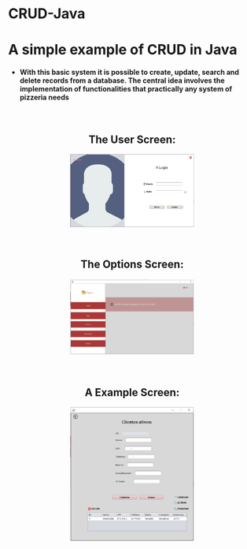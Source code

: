 # CRUD-Java
<h1>A simple example of CRUD in Java</h1>

<h4><ul><li>With this basic system it is possible to create, update, search and delete records from a database. The central idea involves the implementation of functionalities that practically any system of pizzeria needs</li></ul></h4>

<br>

<div>
  <h2 align="center">The User Screen:</h2>
  <p align="center">
    <img src="Design/application-details/user-screen.jpg" width="50%" height="50%">
  </p>
</div>

<br>

<div>
  <h2 align="center">The Options Screen:</h2>
  <p align="center">
    <img src="Design/application-details/options-screen.jpg" width="50%" height="50%">
  </p>
</div>

<br> 

<div>
  <h2 align="center">A Example Screen:</h2>
  <p align="center">
    <img src="Design/application-details/example-screen.jpg" width="50%" height="50%">
  </p>
</div>

